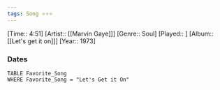 ```yaml
---
tags: Song ⭐⭐⭐ 
---
```

[Time:: 4:51]
[Artist:: [[Marvin Gaye]]]
[Genre:: Soul]
[Played:: ]
[Album:: [[Let's get it on]]]
[Year:: 1973]
### Dates
````dataview
TABLE Favorite_Song
WHERE Favorite_Song = "Let's Get it On"
````